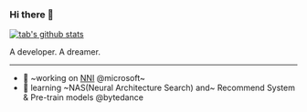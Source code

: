 ### Hi there 👋

[![tab's github stats](https://github-readme-stats.vercel.app/api?username=tabVersion)](https://github.com/tabVersion)

A developer. A dreamer.

----

* 👯 ~working on [NNI](https://github.com/microsoft/nni) @microsoft~
* 🌱 learning ~NAS(Neural Architecture Search) and~ Recommend System & Pre-train models @bytedance

<!--
**tabVersion/tabVersion** is a ✨ _special_ ✨ repository because its `README.md` (this file) appears on your GitHub profile.

Here are some ideas to get you started:

- 🔭 I’m currently working on ...
- 🌱 I’m currently learning ...
- 👯 I’m looking to collaborate on ...
- 🤔 I’m looking for help with ...
- 💬 Ask me about ...
- 📫 How to reach me: ...
- 😄 Pronouns: ...
- ⚡ Fun fact: ...
-->

